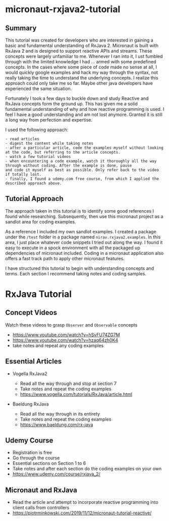 # micronaut-rxjava2-tutorial

## Summary 

This tutorial was created for developers who are interested in gaining a basic and fundamental understanding of RxJava 2.
Micronaut is built with RxJava 2 and is designed to support reactive APIs and streams. These concepts were largely unfamiliar to me. 
Whenever I ran into it, I  ust fumbled through with the limited knowledge I had ... armed with some predefined concepts. 
In the cases where some piece of code made no sense at all, I would quickly google examples and hack my way through the syntax, not really taking the time to 
understand the underlying concepts.  I realize this approach could only take me so far. Maybe other java developers have experienced the same situation.

Fortunately I took a few days to buckle down and study Reactive and RxJava concepts form the ground up. This has given me a solid fundamental
understanding of why and how reactive programming is used.  I feel I have a good understanding and am not lost anymore. Granted 
it is still a long way from perfection and expertise.

I used the following approach:

    - read articles
    - digest the content while taking notes
    - after a particular article, code the examples myself without looking at the code, but referring to the article concepts.
    - watch a few tutorial videos
    - when encountering a code example, watch it thoroughly all the way through without coding. After the example is done, pause
    and code it myself as best as possible. Only refer back to the video if totally lost. 
    - finally, I found a udemy.com free course, from which I applied the described approach above.
    
## Tutorial Approach

The approach taken in this tutorial is to identify some good references I found while researching. Subsequently, then use this micronaut
project as a sandlot area for coding examples. 

As a reference I included my own sandlot examples. I created a package under the `/test` folder in a package named `nirav.rxjava2.examples`. 
In this area, I just place whatever code snippets I tried out along the way. I found it easy to execute in a spock environment
with all the packaged up dependencies of micronaut included. Coding in a micronaut application also offers a fast track path to 
apply other micronaut features. 

I have structured this tutorial to begin with understanding concepts and terms. Each section I recommend taking notes and coding samples.

# RxJava Tutorial

## Concept Videos

Watch these videos to grasp `Observer` and `Observable` concepts

- https://www.youtube.com/watch?v=hSvFU74ZG7M
- https://www.youtube.com/watch?v=hzaq64zh0K4
- take notes and repeat any coding examples

## Essential Articles

- Vogella RxJava2
    - Read all the way through and stop at section 7
    - Take notes and repeat the coding examples
    - https://www.vogella.com/tutorials/RxJava/article.html
    
- Baeldung RxJava
    - Read all the way through in its entirety
    - Take notes and repeat the coding examples
    - https://www.baeldung.com/rx-java
    
## Udemy Course

- Registration is free
- Go through the course 
- Essential sections on Section 1 to 6
- Take notes and after each section do the coding examples on your own
- https://www.udemy.com/course/rxjava_2/

## Micronaut and RxJava

- Read the article and attempt to incorporate reactive programming into client calls from controllers
- https://piotrminkowski.com/2019/11/12/micronaut-tutorial-reactive/
